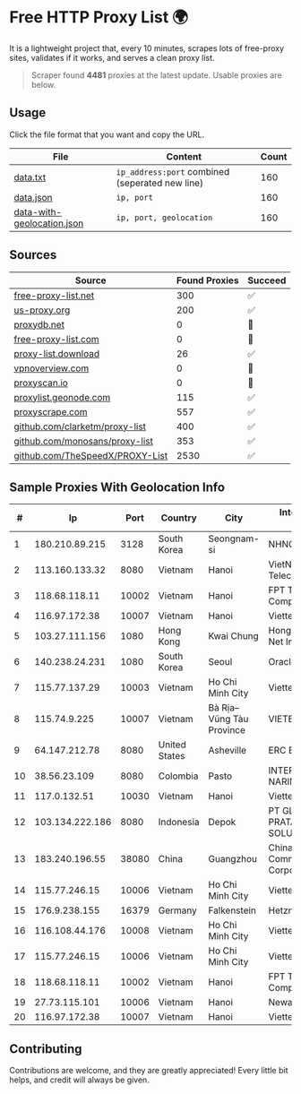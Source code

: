 
# Free HTTP Proxy List 🌍

It is a lightweight project that, every 10 minutes, scrapes lots of free-proxy sites, validates if it works, and serves a clean proxy list.


> Scraper found **4481** proxies at the latest update. Usable proxies are below.

## Usage

Click the file format that you want and copy the URL.


|File|Content|Count|
|----|-------|-----|
|[data.txt](https://raw.githubusercontent.com/themiralay/Proxy-List-World/master/data.txt)|`ip_address:port` combined (seperated new line)|160|
|[data.json](https://raw.githubusercontent.com/themiralay/Proxy-List-World/master/data.json)|`ip, port`|160|
|[data-with-geolocation.json](https://raw.githubusercontent.com/themiralay/Proxy-List-World/master/data-with-geolocation.json)|`ip, port, geolocation`|160|

## Sources

|Source|Found Proxies|Succeed|
|------|-------------|-------|
|[free-proxy-list.net](https://free-proxy-list.net)|300|✅|
|[us-proxy.org](https://www.us-proxy.org)|200|✅|
|[proxydb.net](http://proxydb.net)|0|🚫|
|[free-proxy-list.com](https://free-proxy-list.com/?page=&port=&type%5B%5D=http&type%5B%5D=https&up_time=0&search=Search)|0|🚫|
|[proxy-list.download](https://www.proxy-list.download/HTTP)|26|✅|
|[vpnoverview.com](https://vpnoverview.com/privacy/anonymous-browsing/free-proxy-servers)|0|🚫|
|[proxyscan.io](https://www.proxyscan.io)|0|🚫|
|[proxylist.geonode.com](https://proxylist.geonode.com/api/proxy-list?limit=300&page=1&sort_by=lastChecked&sort_type=desc&protocols=http,https)|115|✅|
|[proxyscrape.com](https://api.proxyscrape.com/v2/?request=displayproxies&protocol=http&timeout=10000&country=all&ssl=all&anonymity=all)|557|✅|
|[github.com/clarketm/proxy-list](https://raw.githubusercontent.com/clarketm/proxy-list/master/proxy-list-raw.txt)|400|✅|
|[github.com/monosans/proxy-list](https://raw.githubusercontent.com/monosans/proxy-list/main/proxies/http.txt)|353|✅|
|[github.com/TheSpeedX/PROXY-List](https://raw.githubusercontent.com/TheSpeedX/PROXY-List/master/http.txt)|2530|✅|


## Sample Proxies With Geolocation Info

|#|Ip|Port|Country|City|Internet Service Provider|
|-|--|----|-------|----|-------------------------|
|1|180.210.89.215|3128|South Korea|Seongnam-si|NHNCLOUD|
|2|113.160.133.32|8080|Vietnam|Hanoi|VietNam Post and Telecom Corporation|
|3|118.68.118.11|10002|Vietnam|Hanoi|FPT Telecom Company|
|4|116.97.172.38|10007|Vietnam|Hanoi|Viettel Corporation|
|5|103.27.111.156|1080|Hong Kong|Kwai Chung|Hong Kong San Ai Net Int'l Limited|
|6|140.238.24.231|1080|South Korea|Seoul|Oracle Corporation|
|7|115.77.137.29|10003|Vietnam|Ho Chi Minh City|Viettel Group|
|8|115.74.9.225|10007|Vietnam|Bà Rịa–Vũng Tàu Province|VIETELxdsl|
|9|64.147.212.78|8080|United States|Asheville|ERC Broadband|
|10|38.56.23.109|8080|Colombia|Pasto|INTERCOMM DE NARIÑO SAS|
|11|117.0.132.51|10030|Vietnam|Hanoi|Viettel Group|
|12|103.134.222.186|8080|Indonesia|Depok|PT GLOBAL MEDIA PRATAMA SOLUSINDO|
|13|183.240.196.55|38080|China|Guangzhou|China Mobile Communications Corporation|
|14|115.77.246.15|10006|Vietnam|Ho Chi Minh City|Viettel Group|
|15|176.9.238.155|16379|Germany|Falkenstein|Hetzner|
|16|116.108.44.176|10008|Vietnam|Ho Chi Minh City|Viettel Corporation|
|17|115.77.246.15|10006|Vietnam|Ho Chi Minh City|Viettel Group|
|18|118.68.118.11|10002|Vietnam|Hanoi|FPT Telecom Company|
|19|27.73.115.101|10006|Vietnam|Hanoi|Newass2011xDSLHN|
|20|116.97.172.38|10007|Vietnam|Hanoi|Viettel Corporation|



## Contributing

Contributions are welcome, and they are greatly appreciated! Every
little bit helps, and credit will always be given.

